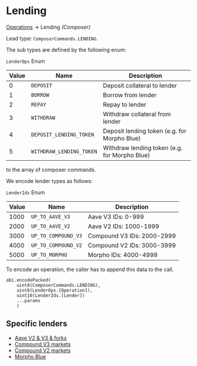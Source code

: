 # Lending

[Operations](./operations.md) → Lending _(Composer)_

Lead type: `ComposerCommands.LENDING`.

The sub types are defined by the following enum:

`LenderOps` Enum

| Value | Name                     | Description                                   |
| ----- | ------------------------ | --------------------------------------------- |
| 0     | `DEPOSIT`                | Deposit collateral to lender                  |
| 1     | `BORROW`                 | Borrow from lender                            |
| 2     | `REPAY`                  | Repay to lender                               |
| 3     | `WITHDRAW`               | Withdraw collateral from lender               |
| 4     | `DEPOSIT_LENDING_TOKEN`  | Deposit lending token (e.g. for Morpho Blue)  |
| 5     | `WITHDRAW_LENDING_TOKEN` | Withdraw lending token (e.g. for Morpho Blue) |

to the array of composer commands.

We encode lender types as follows:

`LenderIds` Enum

| Value | Name                | Description                |
| ----- | ------------------- | -------------------------- |
| 1000  | `UP_TO_AAVE_V3`     | Aave V3 IDs: 0-999         |
| 2000  | `UP_TO_AAVE_V2`     | Aave V2 IDs: 1000-1999     |
| 3000  | `UP_TO_COMPOUND_V3` | Compound V3 IDs: 2000-2999 |
| 4000  | `UP_TO_COMPOUND_V2` | Compound V2 IDs: 3000-3999 |
| 5000  | `UP_TO_MORPHO`      | Morpho IDs: 4000-4999      |

To encode an operation, the caller has to append this data to the call.

```solidity
abi.encodePacked(
    uint8(ComposerCommands.LENDING),
    uint8(LenderOps.[Operation]),
    uint16(LenderIds.[Lender])
    ...params
    )
```

## Specific lenders

-   [Aave V2 & V3 & forks](./lending/aave.md)
-   [Compound V3 markets](./lending/compound-v3.md)
-   [Compound V2 markets](./lending/compound-v2.md)
-   [Morpho Blue](./lending/morpho.md)

